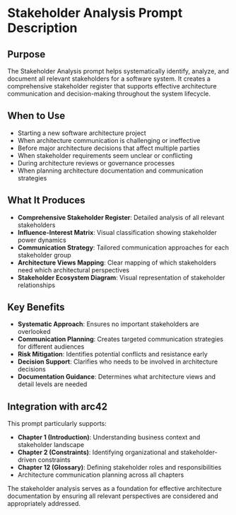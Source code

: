 # Stakeholder Analysis Prompt Description

## Purpose
The Stakeholder Analysis prompt helps systematically identify, analyze, and document all relevant stakeholders for a software system. It creates a comprehensive stakeholder register that supports effective architecture communication and decision-making throughout the system lifecycle.

## When to Use
- Starting a new software architecture project
- When architecture communication is challenging or ineffective  
- Before major architecture decisions that affect multiple parties
- When stakeholder requirements seem unclear or conflicting
- During architecture reviews or governance processes
- When planning architecture documentation and communication strategies

## What It Produces
- **Comprehensive Stakeholder Register**: Detailed analysis of all relevant stakeholders
- **Influence-Interest Matrix**: Visual classification showing stakeholder power dynamics
- **Communication Strategy**: Tailored communication approaches for each stakeholder group
- **Architecture Views Mapping**: Clear mapping of which stakeholders need which architectural perspectives
- **Stakeholder Ecosystem Diagram**: Visual representation of stakeholder relationships

## Key Benefits
- **Systematic Approach**: Ensures no important stakeholders are overlooked
- **Communication Planning**: Creates targeted communication strategies for different audiences
- **Risk Mitigation**: Identifies potential conflicts and resistance early
- **Decision Support**: Clarifies who needs to be involved in architecture decisions
- **Documentation Guidance**: Determines what architecture views and detail levels are needed

## Integration with arc42
This prompt particularly supports:
- **Chapter 1 (Introduction)**: Understanding business context and stakeholder landscape
- **Chapter 2 (Constraints)**: Identifying organizational and stakeholder-driven constraints  
- **Chapter 12 (Glossary)**: Defining stakeholder roles and responsibilities
- Architecture communication planning across all chapters

The stakeholder analysis serves as a foundation for effective architecture documentation by ensuring all relevant perspectives are considered and appropriately addressed.